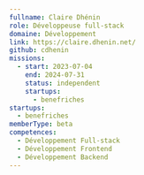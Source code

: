 ```yaml
---
fullname: Claire Dhénin
role: Développeuse full-stack
domaine: Développement
link: https://claire.dhenin.net/
github: cdhenin
missions:
  - start: 2023-07-04
    end: 2024-07-31
    status: independent
    startups:
      - benefriches
startups:
  - benefriches
memberType: beta
competences:
  - Développement Full-stack
  - Développement Frontend
  - Développement Backend
---
```

